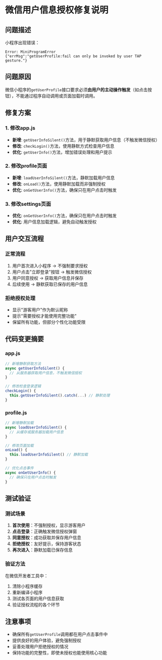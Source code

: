# 微信用户信息授权修复说明

## 问题描述
小程序出现错误：
```
Error: MiniProgramError 
{"errMsg":"getUserProfile:fail can only be invoked by user TAP gesture."}
```

## 问题原因
微信小程序的`getUserProfile`接口要求必须**由用户的主动操作触发**（如点击按钮），不能通过程序自动调用或页面加载时调用。

## 修复方案

### 1. 修改app.js
- **新增**: `getUserInfoSilent()`方法，用于静默获取用户信息（不触发微信授权）
- **修改**: `checkLogin()`方法，使用静默方式检查用户信息
- **优化**: `getUserInfo()`方法，增加错误处理和用户提示

### 2. 修改profile页面
- **新增**: `loadUserInfoSilent()`方法，静默加载用户信息
- **修改**: `onLoad()`方法，使用静默加载而非强制授权
- **优化**: `onGetUserInfo()`方法，确保只在用户点击时触发

### 3. 修改settings页面
- **优化**: `onGetUserInfo()`方法，确保只在用户点击时触发
- **优化**: 用户信息加载逻辑，避免自动触发授权

## 用户交互流程

### 正常流程
1. 用户首次进入小程序 → 不强制要求授权
2. 用户点击"立即登录"按钮 → 触发微信授权
3. 用户同意授权 → 获取用户信息并保存
4. 后续使用 → 静默获取已保存的用户信息

### 拒绝授权处理
- 显示"游客用户"作为默认昵称
- 提示"需要授权才能使用完整功能"
- 保留所有功能，但部分个性化功能受限

## 代码变更摘要

### app.js
```javascript
// 新增静默获取方法
async getUserInfoSilent() {
  // 从服务器获取用户信息，不触发微信授权
}

// 修改检查登录逻辑
checkLogin() {
  this.getUserInfoSilent().catch(...) // 静默处理
}
```

### profile.js
```javascript
// 新增静默加载
async loadUserInfoSilent() {
  // 从缓存或服务器加载用户信息
}

// 修改页面加载
onLoad() {
  this.loadUserInfoSilent() // 静默加载
}

// 优化点击事件
async onGetUserInfo() {
  // 确保只在用户点击时触发
}
```

## 测试验证

### 测试场景
1. **首次使用**：不强制授权，显示游客用户
2. **点击登录**：正确触发微信授权弹窗
3. **同意授权**：成功获取并保存用户信息
4. **拒绝授权**：友好提示，保持游客状态
5. **再次进入**：静默加载已保存信息

### 验证方法
在微信开发者工具中：
1. 清除小程序缓存
2. 重新编译小程序
3. 测试各页面的用户信息获取
4. 验证授权流程的各个环节

## 注意事项
- 确保所有`getUserProfile`调用都在用户点击事件中
- 提供良好的用户体验，避免强制授权
- 妥善处理用户拒绝授权的情况
- 保持功能的完整性，即使未授权也能使用核心功能